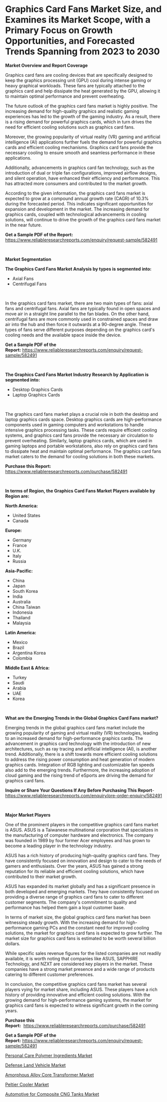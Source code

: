 <p><h1>Graphics Card Fans Market Size, and Examines its Market Scope, with a Primary Focus on Growth Opportunities, and Forecasted Trends Spanning from 2023 to 2030</h1></p><p><strong>Market Overview and Report Coverage</strong></p>
<p><p>Graphics card fans are cooling devices that are specifically designed to keep the graphics processing unit (GPU) cool during intense gaming or heavy graphical workloads. These fans are typically attached to the graphics card and help dissipate the heat generated by the GPU, allowing it to maintain optimal performance and prevent overheating.</p><p>The future outlook of the graphics card fans market is highly positive. The increasing demand for high-quality graphics and realistic gaming experiences has led to the growth of the gaming industry. As a result, there is a rising demand for powerful graphics cards, which in turn drives the need for efficient cooling solutions such as graphics card fans. </p><p>Moreover, the growing popularity of virtual reality (VR) gaming and artificial intelligence (AI) applications further fuels the demand for powerful graphics cards and efficient cooling mechanisms. Graphics card fans provide the necessary cooling to ensure smooth and seamless performance in these applications.</p><p>Additionally, advancements in graphics card fan technology, such as the introduction of dual or triple fan configurations, improved airflow designs, and silent operation, have enhanced their efficiency and performance. This has attracted more consumers and contributed to the market growth.</p><p>According to the given information, the graphics card fans market is expected to grow at a compound annual growth rate (CAGR) of 10.3% during the forecasted period. This indicates significant opportunities for expansion and development in the market. The increasing demand for graphics cards, coupled with technological advancements in cooling solutions, will continue to drive the growth of the graphics card fans market in the near future.</p></p>
<p><strong>Get a Sample PDF of the Report:</strong> <a href="https://www.reliableresearchreports.com/enquiry/request-sample/582491">https://www.reliableresearchreports.com/enquiry/request-sample/582491</a></p>
<p>&nbsp;</p>
<p><strong>Market Segmentation</strong></p>
<p><strong>The Graphics Card Fans Market Analysis by types is segmented into:</strong></p>
<p><ul><li>Axial Fans</li><li>Centrifugal Fans</li></ul></p>
<p>&nbsp;</p>
<p><p>In the graphics card fans market, there are two main types of fans: axial fans and centrifugal fans. Axial fans are typically found in open spaces and move air in a straight line parallel to the fan blades. On the other hand, centrifugal fans are more commonly used in constrained spaces and draw air into the hub and then force it outwards at a 90-degree angle. These types of fans serve different purposes depending on the graphics card's cooling needs and the available space inside the device.</p></p>
<p><strong>Get a Sample PDF of the Report:</strong>&nbsp;<a href="https://www.reliableresearchreports.com/enquiry/request-sample/582491">https://www.reliableresearchreports.com/enquiry/request-sample/582491</a></p>
<p>&nbsp;</p>
<p><strong>The Graphics Card Fans Market Industry Research by Application is segmented into:</strong></p>
<p><ul><li>Desktop Graphics Cards</li><li>Laptop Graphics Cards</li></ul></p>
<p>&nbsp;</p>
<p><p>The graphics card fans market plays a crucial role in both the desktop and laptop graphics cards space. Desktop graphics cards are high-performance components used in gaming computers and workstations to handle intensive graphics processing tasks. These cards require efficient cooling systems, and graphics card fans provide the necessary air circulation to prevent overheating. Similarly, laptop graphics cards, which are used in gaming laptops and portable workstations, also rely on graphics card fans to dissipate heat and maintain optimal performance. The graphics card fans market caters to the demand for cooling solutions in both these markets.</p></p>
<p><strong>Purchase this Report:</strong>&nbsp; <a href="https://www.reliableresearchreports.com/purchase/582491">https://www.reliableresearchreports.com/purchase/582491</a></p>
<p>&nbsp;</p>
<p><strong>In terms of Region, the Graphics Card Fans Market Players available by Region are:</strong></p>
<p>
    <p> <strong> North America: </strong>
        <ul>
            <li>United States</li>
            <li>Canada</li>
        </ul>
        </p> 
    <p> <strong> Europe: </strong>
        <ul>
            <li>Germany</li>
            <li>France</li>
            <li>U.K.</li>
            <li>Italy</li>
            <li>Russia</li>
        </ul>
        </p> 
    <p> <strong> Asia-Pacific: </strong>
        <ul>
            <li>China</li>
            <li>Japan</li>
            <li>South Korea</li>
            <li>India</li>
            <li>Australia</li>
            <li>China Taiwan</li>
            <li>Indonesia</li>
            <li>Thailand</li>
            <li>Malaysia</li>
        </ul>
        </p> 
    <p> <strong> Latin America: </strong>
        <ul>
            <li>Mexico</li>
            <li>Brazil</li>
            <li>Argentina Korea</li>
            <li>Colombia</li>
        </ul>
        </p> 
    <p> <strong> Middle East & Africa: </strong>
        <ul>
            <li>Turkey</li>
            <li>Saudi</li>
            <li>Arabia</li>
            <li>UAE</li>
            <li>Korea</li>
        </ul>
    </p>
    </p>
<p>&nbsp;</p>
<p><strong>What are the Emerging Trends in the Global Graphics Card Fans market?</strong></p>
<p><p>Emerging trends in the global graphics card fans market include the growing popularity of gaming and virtual reality (VR) technologies, leading to an increased demand for high-performance graphics cards. The advancement in graphics card technology with the introduction of new architectures, such as ray tracing and artificial intelligence (AI), is another trend. Additionally, there is a shift towards more efficient cooling solutions to address the rising power consumption and heat generation of modern graphics cards. Integration of RGB lighting and customizable fan speeds also add to the emerging trends. Furthermore, the increasing adoption of cloud gaming and the rising trend of eSports are driving the demand for graphics card fans.</p></p>
<p><strong>Inquire or Share Your Questions If Any Before Purchasing This Report</strong>- <a href="https://www.reliableresearchreports.com/enquiry/pre-order-enquiry/582491">https://www.reliableresearchreports.com/enquiry/pre-order-enquiry/582491</a></p>
<p>&nbsp;</p>
<p><strong>Major Market Players</strong></p>
<p><p>One of the prominent players in the competitive graphics card fans market is ASUS. ASUS is a Taiwanese multinational corporation that specializes in the manufacturing of computer hardware and electronics. The company was founded in 1989 by four former Acer employees and has grown to become a leading player in the technology industry.</p><p>ASUS has a rich history of producing high-quality graphics card fans. They have consistently focused on innovation and design to cater to the needs of gamers and enthusiasts. Over the years, ASUS has gained a strong reputation for its reliable and efficient cooling solutions, which have contributed to their market growth.</p><p>ASUS has expanded its market globally and has a significant presence in both developed and emerging markets. They have consistently focused on providing a diverse range of graphics card fans to cater to different customer segments. The company's commitment to quality and performance has helped them gain a loyal customer base.</p><p>In terms of market size, the global graphics card fans market has been witnessing steady growth. With the increasing demand for high-performance gaming PCs and the constant need for improved cooling solutions, the market for graphics card fans is expected to grow further. The market size for graphics card fans is estimated to be worth several billion dollars.</p><p>While specific sales revenue figures for the listed companies are not readily available, it is worth noting that companies like ASUS, SAPPHIRE Technology, and NZXT are considered key players in the market. These companies have a strong market presence and a wide range of products catering to different customer preferences.</p><p>In conclusion, the competitive graphics card fans market has several players vying for market share, including ASUS. These players have a rich history of providing innovative and efficient cooling solutions. With the growing demand for high-performance gaming systems, the market for graphics card fans is expected to witness significant growth in the coming years.</p></p>
<p><strong>Purchase this Report:</strong>&nbsp;&nbsp;<a href="https://www.reliableresearchreports.com/purchase/582491">https://www.reliableresearchreports.com/purchase/582491</a></p>
<p></p>
<p><strong>Get a Sample PDF of the Report:</strong>&nbsp;<a href="https://www.reliableresearchreports.com/enquiry/request-sample/582491">https://www.reliableresearchreports.com/enquiry/request-sample/582491</a></p>
<p><p><a href="https://www.linkedin.com/pulse/personal-care-polymer-ingredients-market-size-2023-2030/">Personal Care Polymer Ingredients Market</a></p><p><a href="https://www.linkedin.com/pulse/defense-land-vehicle-market-insights-players-forecast/">Defense Land Vehicle Market</a></p><p><a href="https://medium.com/@joanacasper19/amorphous-alloy-core-transformer-market-size-growth-forecast-2023-2030-0b6f48361b47">Amorphous Alloy Core Transformer Market</a></p><p><a href="https://medium.com/@dritasmani2022/peltier-cooler-market-size-growth-forecast-2023-2030-34406c67a312">Peltier Cooler Market</a></p><p><a href="https://www.linkedin.com/pulse/automotive-composite-cng-tanks-market-challenges-opportunities/">Automotive for Composite CNG Tanks Market</a></p></p>